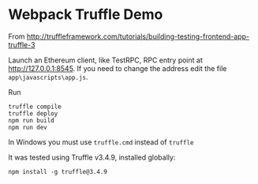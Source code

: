 # Webpack Truffle Demo

From http://truffleframework.com/tutorials/building-testing-frontend-app-truffle-3

Launch an Ethereum client, like TestRPC, RPC entry point at http://127.0.0.1:8545. If you need to change the address
edit the file `app\javascripts\app.js`.

Run
```
truffle compile
truffle deploy
npm run build
npm run dev
```

In Windows you must use `truffle.cmd` instead of `truffle`

It was tested using Truffle v3.4.9, installed globally:

```
npm install -g truffle@3.4.9
```




